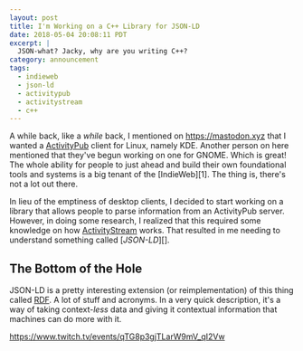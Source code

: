```yaml
---
layout: post
title: I'm Working on a C++ Library for JSON-LD
date: 2018-05-04 20:08:11 PDT
excerpt: |
  JSON-what? Jacky, why are you writing C++?
category: announcement
tags:
  - indieweb
  - json-ld
  - activitypub
  - activitystream
  - c++
---
```


A while back, like a _while_ back, I mentioned on <https://mastodon.xyz> that
I wanted a [ActivityPub][] client for Linux, namely KDE. Another person on here
mentioned that they've begun working on one for GNOME. Which is great! The whole
ability for people to just ahead and build their own foundational tools and
systems is a big tenant of the [IndieWeb][1]. The thing is, there's not a lot
out there.

In lieu of the emptiness of desktop clients, I decided to start working on
a library that allows people to parse information from an ActivityPub server.
However, in doing some research, I realized that this required some knowledge on
how [ActivityStream][] works. That resulted in me needing to understand
something called [*JSON-LD*][].

## The Bottom of the Hole
JSON-LD is a pretty interesting extension (or reimplementation) of this thing
called [RDF][]. A lot of stuff and acronyms. In a very quick description, it's
a way of taking context-_less_ data and giving it contextual information that
machines can do more with it.

https://www.twitch.tv/events/qTG8p3gjTLarW9mV_qI2Vw

[indieweb]: /faq/indieweb/
[activitypub]: http://activitypub.rocks/
[activitystream]: https://www.w3.org/ns/activitystreams
[json-ld]: https://www.w3.org/TR/json-ld/
[rdf]: https://duckduckgo.com/?q=rdf&atb=v115-2_f&ia=web
